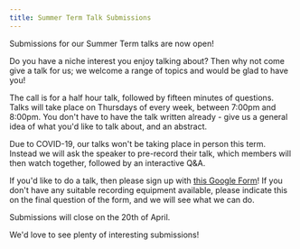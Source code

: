 ```yaml
---
title: Summer Term Talk Submissions
---
```


Submissions for our Summer Term talks are now open!

Do you have a niche interest you enjoy talking about? Then why not come give a
talk for us; we welcome a range of topics and would be glad to have you!

The call is for a half hour talk, followed by fifteen minutes of questions. Talks will take place on Thursdays of every week, between 7:00pm and 8:00pm. You don't have to have the talk written already - give us a general idea of what you'd like to talk about, and an abstract.

Due to COVID-19, our talks won't be taking place in person this term. Instead
we will ask the speaker to pre-record their talk, which members will then watch
together, followed by an interactive Q&A. 

If you'd like to do a talk, then please sign up with
[this Google Form](https://docs.google.com/forms/d/1e9-CMTsQSs0JD2NbECPOR7ThJ4h6Sn0U_5ousSg-okA/viewform)!
If you don't have any suitable recording equipment available, please indicate
this on the final question of the form, and we will see what we can do.

Submissions will close on the 20th of April. 

We'd love to see plenty of interesting submissions!
